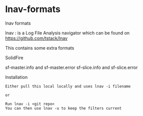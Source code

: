 # lnav-formats
lnav formats

lnav : is a Log File Analysis navigator which can be found on https://github.com/tstack/lnav

This contains some extra formats 

SolidFire

  sf-master.info and sf-master.error
  sf-slice.info and sf-slice.error
  
  
  Installation 
    
    Either pull this local locally and uses lnav -i filename
    
    or
    
    Run lnav -i <git repo>
    You can then use lnav -u to keep the filters current
